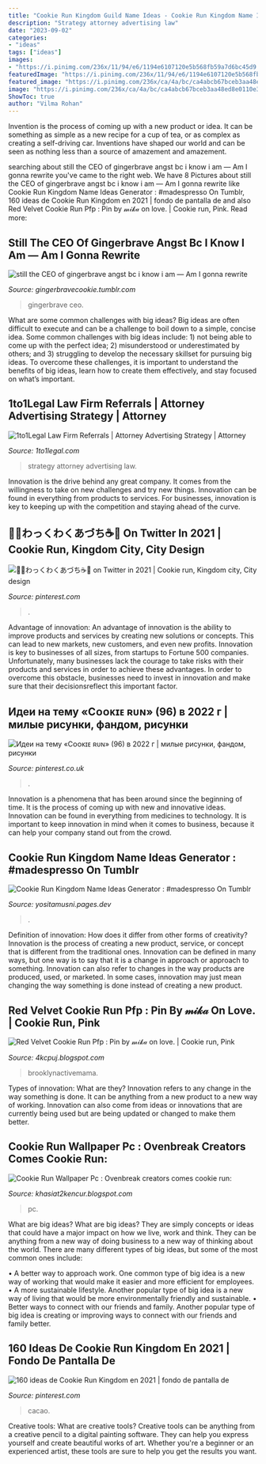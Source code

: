 ```yaml
---
title: "Cookie Run Kingdom Guild Name Ideas - Cookie Run Kingdom Name Ideas Generator : #madespresso On Tumblr"
description: "Strategy attorney advertising law"
date: "2023-09-02"
categories:
- "ideas"
tags: ["ideas"]
images:
- "https://i.pinimg.com/236x/11/94/e6/1194e6107120e5b568fb59a7d6bc45d9.jpg"
featuredImage: "https://i.pinimg.com/236x/11/94/e6/1194e6107120e5b568fb59a7d6bc45d9.jpg"
featured_image: "https://i.pinimg.com/236x/ca/4a/bc/ca4abcb67bceb3aa48ed8e0110e3553a.jpg"
image: "https://i.pinimg.com/236x/ca/4a/bc/ca4abcb67bceb3aa48ed8e0110e3553a.jpg"
ShowToc: true
author: "Vilma Rohan"
---
```



Invention is the process of coming up with a new product or idea. It can be something as simple as a new recipe for a cup of tea, or as complex as creating a self-driving car. Inventions have shaped our world and can be seen as nothing less than a source of amazement and amazement.

	

		
searching about still the CEO of gingerbrave angst bc i know i am — Am I gonna rewrite you've came to the right web. We have 8 Pictures about still the CEO of gingerbrave angst bc i know i am — Am I gonna rewrite like Cookie Run Kingdom Name Ideas Generator : #madespresso On Tumblr, 160 ideas de Cookie Run Kingdom en 2021 | fondo de pantalla de and also Red Velvet Cookie Run Pfp : Pin by 𝓂𝒾𝓀𝒶 on love. | Cookie run, Pink. Read more:
		
    
## Still The CEO Of Gingerbrave Angst Bc I Know I Am — Am I Gonna Rewrite

<img loading=lazy src="https://64.media.tumblr.com/37f245550872bf90c0abd05c153ff169/e399af3e0bf62572-b4/s1280x1920/bb6b91b6a54ec58e24bbddeb0bca25132252fe07.jpg" onerror="this.onerror=null;this.src='https://tse1.mm.bing.net/th?id=OIP.rFb9FlTP758Fx4-QQ74qsQHaDa&amp;pid=15.1';" alt="still the CEO of gingerbrave angst bc i know i am — Am I gonna rewrite">

_Source: gingerbravecookie.tumblr.com_

>gingerbrave ceo. 

	

What are some common challenges with big ideas?
Big ideas are often difficult to execute and can be a challenge to boil down to a simple, concise idea. Some common challenges with big ideas include: 1) not being able to come up with the perfect idea; 2) misunderstood or underestimated by others; and 3) struggling to develop the necessary skillset for pursuing big ideas. To overcome these challenges, it is important to understand the benefits of big ideas, learn how to create them effectively, and stay focused on what’s important.

    
## 1to1Legal Law Firm Referrals | Attorney Advertising Strategy | Attorney

<img loading=lazy src="https://www.1to1legal.com/images/t/attorney_advertising_strategy.png" onerror="this.onerror=null;this.src='https://tse2.mm.bing.net/th?id=OIP.gWUjzngbfkuIf340KU_JzAHaCd&amp;pid=15.1';" alt="1to1Legal Law Firm Referrals | Attorney Advertising Strategy | Attorney">

_Source: 1to1legal.com_

>strategy attorney advertising law. 

	

Innovation is the drive behind any great company. It comes from the willingness to take on new challenges and try new things. Innovation can be found in everything from products to services. For businesses, innovation is key to keeping up with the competition and staying ahead of the curve.

    
## 🎩🥁わっくわくあづち☕️🌾 On Twitter In 2021 | Cookie Run, Kingdom City, City Design

<img loading=lazy src="https://i.pinimg.com/236x/77/94/4a/77944a87bffe4501b79fdaf247d82a0b.jpg?nii=t" onerror="this.onerror=null;this.src='https://tse1.mm.bing.net/th?id=OIP.9G2a_tcXqzuJc4TCyEI4fQAAAA&amp;pid=15.1';" alt="🎩🥁わっくわくあづち☕️🌾 on Twitter in 2021 | Cookie run, Kingdom city, City design">

_Source: pinterest.com_

>. 

	

Advantage of innovation:
An advantage of innovation is the ability to improve products and services by creating new solutions or concepts. This can lead to new markets, new customers, and even new profits. Innovation is key to businesses of all sizes, from startups to Fortune 500 companies. Unfortunately, many businesses lack the courage to take risks with their products and services in order to achieve these advantages. In order to overcome this obstacle, businesses need to invest in innovation and make sure that their decisionsreflect this important factor.

    
## Идеи на тему «Cᴏᴏᴋɪᴇ ʀᴜɴ» (96) в 2022 г | милые рисунки, фандом, рисунки

<img loading=lazy src="https://i.pinimg.com/236x/ca/4a/bc/ca4abcb67bceb3aa48ed8e0110e3553a.jpg" onerror="this.onerror=null;this.src='https://tse3.mm.bing.net/th?id=OIP.pN0TQSa94Ng8YoodYiY6ZwDrEP&amp;pid=15.1';" alt="Идеи на тему «Cᴏᴏᴋɪᴇ ʀᴜɴ» (96) в 2022 г | милые рисунки, фандом, рисунки">

_Source: pinterest.co.uk_

>. 

	

Innovation is a phenomena that has been around since the beginning of time. It is the process of coming up with new and innovative ideas. Innovation can be found in everything from medicines to technology. It is important to keep innovation in mind when it comes to business, because it can help your company stand out from the crowd.

    
## Cookie Run Kingdom Name Ideas Generator : #madespresso On Tumblr

<img loading=lazy src="https://ideasfornaming.com/wp-content/uploads/2021/08/Crystal-Shop-Names-Ideas.jpg" onerror="this.onerror=null;this.src='https://tse3.mm.bing.net/th?id=OIP.zIwXxht1DdDlJR9H7cmBdgHaz2&amp;pid=15.1';" alt="Cookie Run Kingdom Name Ideas Generator : #madespresso On Tumblr">

_Source: yositamusni.pages.dev_

>. 

	

Definition of innovation: How does it differ from other forms of creativity?
Innovation is the process of creating a new product, service, or concept that is different from the traditional ones. Innovation can be defined in many ways, but one way is to say that it is a change in approach or approach to something. Innovation can also refer to changes in the way products are produced, used, or marketed. In some cases, innovation may just mean changing the way something is done instead of creating a new product.

    
## Red Velvet Cookie Run Pfp : Pin By 𝓂𝒾𝓀𝒶 On Love. | Cookie Run, Pink

<img loading=lazy src="https://brooklynactivemama.com/wp-content/uploads/2020/01/Valentines-Day-red-velvet-white-chocolate-cookies.jpg" onerror="this.onerror=null;this.src='https://tse1.mm.bing.net/th?id=OIP.5CvTtOKZ8bKNuCa4P25APQHaLG&amp;pid=15.1';" alt="Red Velvet Cookie Run Pfp : Pin by 𝓂𝒾𝓀𝒶 on love. | Cookie run, Pink">

_Source: 4kcpuj.blogspot.com_

>brooklynactivemama. 

	

Types of innovation: What are they?
Innovation refers to any change in the way something is done. It can be anything from a new product to a new way of working. Innovation can also come from ideas or innovations that are currently being used but are being updated or changed to make them better.

    
## Cookie Run Wallpaper Pc : Ovenbreak Creators Comes Cookie Run:

<img loading=lazy src="https://lh3.googleusercontent.com/proxy/NpXEuMhaLFRJ0cyYnbsO19t84VIUS0Gb8xjDBmd0xRwIc-8vyhJxD2q20JfLuZ-_cq0EZr0ETDr5w7dcd4w7Rv6ewBlcuEZSpsLEhyLJRQxiFmdXotBFBiwQeQQK7qReu4YiQXZkNaeWBn9pAqjGKP8KkKUlRq8Z6pLYqdf_SfXtO3I=w1200-h630-p-k-no-nu" onerror="this.onerror=null;this.src='https://tse1.mm.bing.net/th?id=OIP.fu-1O_t990sIJCH4c1lG7wHaD4&amp;pid=15.1';" alt="Cookie Run Wallpaper Pc : Ovenbreak creators comes cookie run:">

_Source: khasiat2kencur.blogspot.com_

>pc. 

	

What are big ideas?
What are big ideas? They are simply concepts or ideas that could have a major impact on how we live, work and think. They can be anything from a new way of doing business to a new way of thinking about the world.
There are many different types of big ideas, but some of the most common ones include: 

• A better way to approach work. One common type of big idea is a new way of working that would make it easier and more efficient for employees. 
• A more sustainable lifestyle. Another popular type of big idea is a new way of living that would be more environmentally friendly and sustainable. 
• Better ways to connect with our friends and family. Another popular type of big idea is creating or improving ways to connect with our friends and family better.

    
## 160 Ideas De Cookie Run Kingdom En 2021 | Fondo De Pantalla De

<img loading=lazy src="https://i.pinimg.com/236x/11/94/e6/1194e6107120e5b568fb59a7d6bc45d9.jpg" onerror="this.onerror=null;this.src='https://tse1.mm.bing.net/th?id=OIP.vHSZENViv8NQ5cfCURbRYQAAAA&amp;pid=15.1';" alt="160 ideas de Cookie Run Kingdom en 2021 | fondo de pantalla de">

_Source: pinterest.com_

>cacao. 

	

Creative tools: What are creative tools?
Creative tools can be anything from a creative pencil to a digital painting software. They can help you express yourself and create beautiful works of art. Whether you're a beginner or an experienced artist, these tools are sure to help you get the results you want.

